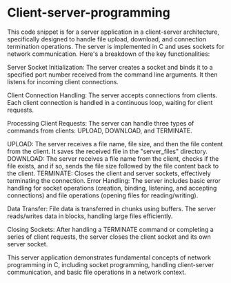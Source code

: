 # Client-server-programming
This code snippet is for a server application in a client-server architecture, specifically designed to handle file upload, download, and connection termination operations. The server is implemented in C and uses sockets for network communication. Here's a breakdown of the key functionalities:

Server Socket Initialization: The server creates a socket and binds it to a specified port number received from the command line arguments. It then listens for incoming client connections.

Client Connection Handling: The server accepts connections from clients. Each client connection is handled in a continuous loop, waiting for client requests.

Processing Client Requests: The server can handle three types of commands from clients: UPLOAD, DOWNLOAD, and TERMINATE.

UPLOAD: The server receives a file name, file size, and then the file content from the client. It saves the received file in the "server_files" directory.
DOWNLOAD: The server receives a file name from the client, checks if the file exists, and if so, sends the file size followed by the file content back to the client.
TERMINATE: Closes the client and server sockets, effectively terminating the connection.
Error Handling: The server includes basic error handling for socket operations (creation, binding, listening, and accepting connections) and file operations (opening files for reading/writing).

Data Transfer: File data is transferred in chunks using buffers. The server reads/writes data in blocks, handling large files efficiently.

Closing Sockets: After handling a TERMINATE command or completing a series of client requests, the server closes the client socket and its own server socket.

This server application demonstrates fundamental concepts of network programming in C, including socket programming, handling client-server communication, and basic file operations in a network context.
